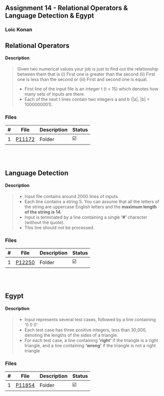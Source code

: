 ## Assignment 14 - Relational Operators & Language Detection & Egypt

### Loic Konan

## Relational Operators

#### Description
>
> Given two numerical values your job is just to find out the relationship between them
> that is (i) First one is greater than the second (ii) First one is less than the second
> or (iii) First and second one is equal.
>
>
> - First line of the input file is an integer t (t < 15) which denotes how many sets of inputs are there.
> - Each of the next t lines contain two integers a and b (|a|, |b| < 1000000001).

### Files

|   #   | File               | Description | Status                  |
| :---: | ------------------ | ----------- | ----------------------- |
|   1   | [P11172](./P11172) | Folder      | :ballot_box_with_check: |

<br></br>

## Language Detection

#### Description

> - Input file contains around 2000 lines of inputs.
> - Each line contains a string S. You can assume that all the letters of the string are uppercase English
> letters and the **maximum length of the string is 14**.
> - Input is terminated by a line containing a single **‘#’** character (without the quote).
> - This line should not be processed.

### Files

|   #   | File               | Description | Status                  |
| :---: | ------------------ | ----------- | ----------------------- |
|   1   | [P12250](./P12250) | Folder      | :ballot_box_with_check: |

<br></br>

## Egypt

#### Description
>
> - Input represents several test cases, followed by a line containing ‘0 0 0’.
> - Each test case has three positive integers, less than 30,000, denoting the
> lengths of the sides of a triangle.
> - For each test case, a line containing **‘right’** if the triangle is a right triangle,
> and a line containing **‘wrong’** if the triangle is not a right triangle
>
### Files

|   #   | File               | Description | Status                  |
| :---: | ------------------ | ----------- | ----------------------- |
|   1   | [P11854](./P11854) | Folder      | :ballot_box_with_check: |
